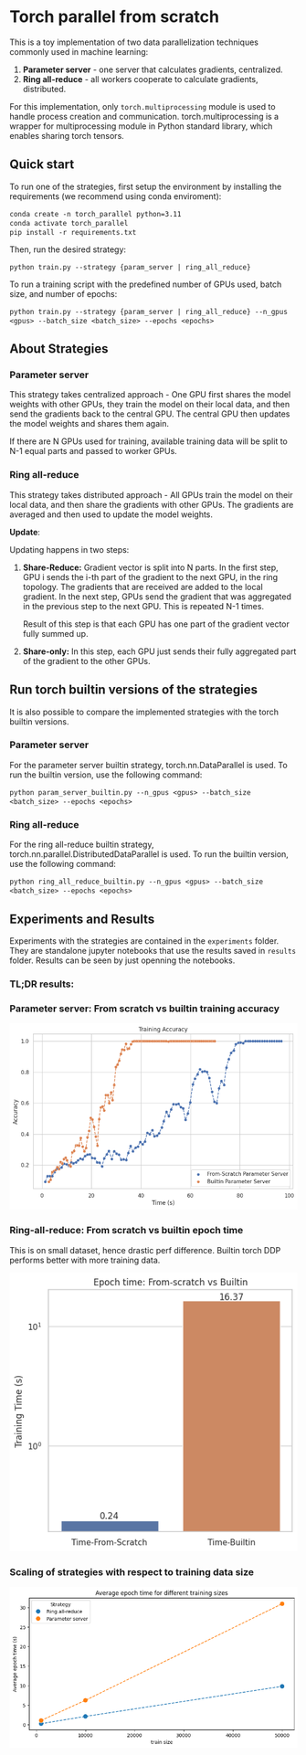 # Torch parallel from scratch

This is a toy implementation of two data parallelization techniques commonly used in machine learning:

1. **Parameter server** - one server that calculates gradients, centralized.
2. **Ring all-reduce** - all workers cooperate to calculate gradients, distributed.

For this implementation, only `torch.multiprocessing` module is used to handle process creation and communication. torch.multiprocessing is a wrapper for multiprocessing module in Python standard library, which enables sharing torch tensors.

## Quick start

To run one of the strategies, first setup the environment by installing the requirements (we recommend using conda enviroment):

```
conda create -n torch_parallel python=3.11
conda activate torch_parallel
pip install -r requirements.txt
```

Then, run the desired strategy:

```
python train.py --strategy {param_server | ring_all_reduce}
```

To run a training script with the predefined number of GPUs used, batch size, and number of epochs:

```
python train.py --strategy {param_server | ring_all_reduce} --n_gpus <gpus> --batch_size <batch_size> --epochs <epochs>
```

## About Strategies

### Parameter server

This strategy takes centralized approach - One GPU first shares the model weights with other GPUs, they train the model on their local data, and then send the gradients back to the central GPU. The central GPU then updates the model weights and shares them again.

If there are N GPUs used for training, available training data will be split to N-1 equal parts and passed to worker GPUs.

### Ring all-reduce

This strategy takes distributed approach - All GPUs train the model on their local data, and then share the gradients with other GPUs. The gradients are averaged and then used to update the model weights.

**Update**:

Updating happens in two steps:

1. **Share-Reduce:** Gradient vector is split into N parts. In the first step, GPU i sends the i-th part of the gradient to the next GPU, in the ring topology. The gradients that are received are added to the local gradient.
In the next step, GPUs send the gradient that was aggregated in the previous step to the next GPU. This is repeated N-1 times.

    Result of this step is that each GPU has one part of the gradient vector fully summed up.

2. **Share-only:** In this step, each GPU just sends their fully aggregated part of the gradient to the other GPUs.



## Run torch builtin versions of the strategies

It is also possible to compare the implemented strategies with the torch builtin versions.

### Parameter server

For the parameter server builtin strategy, torch.nn.DataParallel is used. To run the builtin version, use the following command:

```
python param_server_builtin.py --n_gpus <gpus> --batch_size <batch_size> --epochs <epochs>
```

### Ring all-reduce

For the ring all-reduce builtin strategy, torch.nn.parallel.DistributedDataParallel is used. To run the builtin version, use the following command:

```
python ring_all_reduce_builtin.py --n_gpus <gpus> --batch_size <batch_size> --epochs <epochs>
```

## Experiments and Results

Experiments with the strategies are contained in the `experiments` folder. They are standalone jupyter notebooks that use the results saved in `results` folder. Results can be seen by just openning the notebooks.

### TL;DR results:


### Parameter server: From scratch vs builtin training accuracy
![Parmeter server from-scratch vs builtin](media/param_server.png "Parameter server from-scratch vs builtin")


### Ring-all-reduce: From scratch vs builtin epoch time
This is on small dataset, hence drastic perf difference. Builtin torch DDP performs better with more training data.

![Ring all-reduce from-scratch vs builtin](media/ring_all_reduce.png "Ring all-reduce from-scratch vs builtin")


### Scaling of strategies with respect to training data size

![Scaling of strategies with respect to training data size](media/scaling.png "Scaling of strategies with respect to training data size")
